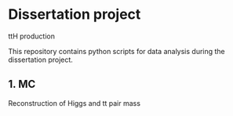 # Dissertation project
ttH production

This repository contains python scripts for data analysis during the dissertation project.

## 1. MC

Reconstruction of Higgs and tt pair mass

